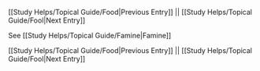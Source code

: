[[Study Helps/Topical Guide/Food|Previous Entry]]  ||  [[Study Helps/Topical Guide/Fool|Next Entry]]

 See [[Study Helps/Topical Guide/Famine|Famine]]

[[Study Helps/Topical Guide/Food|Previous Entry]]  ||  [[Study Helps/Topical Guide/Fool|Next Entry]]